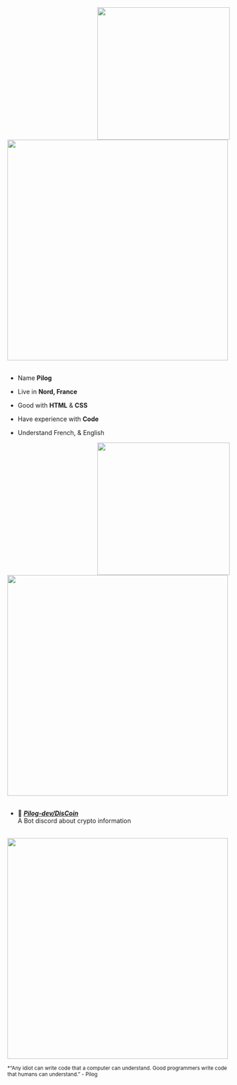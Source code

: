 <div>
<img src="Profile.png" width="300" align="right" />
<br/>
<img src="Github.png" width="500" />
<br/>
<br/>
  
- Name **Pilog**

- Live in **Nord, France**

- Good with **HTML** & **CSS**

- Have experience with **Code**

- Understand French, & English
<img src="Waifu.png" width="300" align="right" />
<br/>
<img src="Repo.png" width="500" />
<br/>
<br/>
  
- 📗 [***Pilog-dev/DisCoin***]() <br/>
  A Bot discord about crypto information

<br/>
<img src="banner.png" width="500" /><br/>
  
<sub> *“Any idiot can write code that a computer can understand. Good programmers write code that humans can understand.” - Pilog</sub>
</div>

